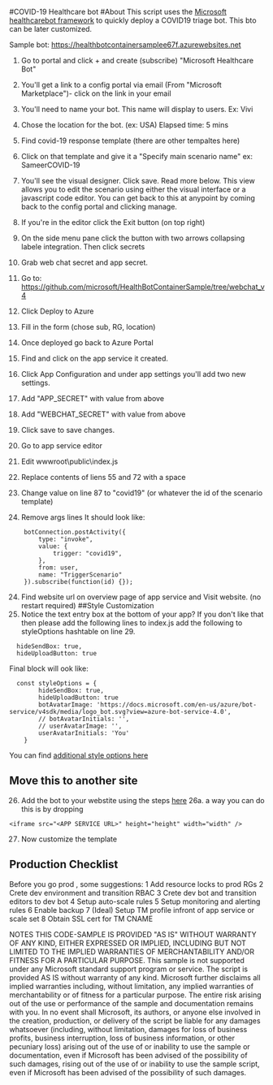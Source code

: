 #COVID-19 Healthcare bot
#About
This script uses the [Microsoft healthcarebot framework](https://github.com/microsoft/HealthBot-WebChat) to quickly deploy a COVID19 triage bot.  This bto can be later customized.

Sample bot: https://healthbotcontainersamplee67f.azurewebsites.net

1. Go to portal and click + and create (subscribe) "Microsoft Healthcare Bot"
2. You'll get a link to a config portal via email (From "Microsoft Marketplace")- click on the link in your email
3. You'll need to name your bot. This name will display to users. Ex: Vivi
4. Chose the location for the bot. (ex: USA)
Elapsed time: 5 mins
4. Find covid-19 response template (there are other tempaltes here)
5. Click on that template and give it a  "Specify main scenario name" ex: SameerCOVID-19
6.  You'll see the visual designer. Click save. Read more below.
This view allows you to edit the scenario using either the visual interface or a javascript code editor.  You can get back to this at anypoint by coming back to the config portal and clicking manage.

7. If you're in the editor click the Exit button (on top right)
8. On the side menu pane click the button with two arrows collapsing labele integration.  Then click secrets
9.  Grab web chat secret and app secret.
10. Go to: https://github.com/microsoft/HealthBotContainerSample/tree/webchat_v4
11. Click Deploy to Azure
12. Fill in the form (chose sub, RG, location)
13. Once deployed go back to Azure Portal
14. Find and click on the app service it created.
15. Click App Configuration and under app settings you'll add two new settings.
16. Add "APP_SECRET" with value from above
17. Add "WEBCHAT_SECRET" with value from above
18. Click save to save changes.
19. Go to app service editor
20. Edit wwwroot\public\index.js
21. Replace contents of liens 55 and 72 with a space
22. Change value on line 87 to "covid19" (or whatever the id of the scenario template)
23. Remove args lines
It should look like: 
~~~~
    botConnection.postActivity({
        type: "invoke",
        value: {
            trigger: "covid19",
        },
        from: user,
        name: "TriggerScenario"
    }).subscribe(function(id) {});
~~~~ 

24. Find website url on overview page of app service and Visit website.  (no restart required)
##Style Customization
25.  Notice the text entry box at the bottom of your app?  If you don't like that then please add the following lines to index.js add the following to styleOptions hashtable on line 29.  
~~~~
  hideSendBox: true,
  hideUploadButton: true
~~~~
Final block will ook like:
~~~
  const styleOptions = {
        hideSendBox: true,
        hideUploadButton: true
        botAvatarImage: 'https://docs.microsoft.com/en-us/azure/bot-service/v4sdk/media/logo_bot.svg?view=azure-bot-service-4.0',
        // botAvatarInitials: '',
        // userAvatarImage: '',
        userAvatarInitials: 'You'
    }
~~~
You can find [additional style options here](https://bisser.io/bot-framework-v4-webchat-styling-options/)

## Move this to another site
26. Add the bot to your webstite using the steps [here](https://github.com/microsoft/HealthBot-WebChat)
26a. a way you can do this is by dropping
~~~
<iframe src="<APP SERVICE URL>" height="height" width="width" />
~~~

27. Now customize the template

## Production Checklist
Before you go prod , some suggestions: 
1 Add resource locks to prod RGs
2 Crete dev environment and transition RBAC
3 Crete dev bot and transition editors to dev bot
4 Setup auto-scale rules
5 Setup monitoring and alerting rules
6 Enable backup
7 (Ideal) Setup TM profile infront of app service or scale set
8 Obtain SSL cert for TM CNAME

NOTES THIS CODE-SAMPLE IS PROVIDED "AS IS" WITHOUT WARRANTY OF ANY KIND, EITHER EXPRESSED OR IMPLIED, INCLUDING BUT NOT LIMITED TO THE IMPLIED WARRANTIES OF MERCHANTABILITY AND/OR FITNESS FOR A PARTICULAR PURPOSE. This sample is not supported under any Microsoft standard support program or service. The script is provided AS IS without warranty of any kind. Microsoft further disclaims all implied warranties including, without limitation, any implied warranties of merchantability or of fitness for a particular purpose. The entire risk arising out of the use or performance of the sample and documentation remains with you. In no event shall Microsoft, its authors, or anyone else involved in the creation, production, or delivery of the script be liable for any damages whatsoever (including, without limitation, damages for loss of business profits, business interruption, loss of business information, or other pecuniary loss) arising out of the use of or inability to use the sample or documentation, even if Microsoft has been advised of the possibility of such damages, rising out of the use of or inability to use the sample script, even if Microsoft has been advised of the possibility of such damages.

